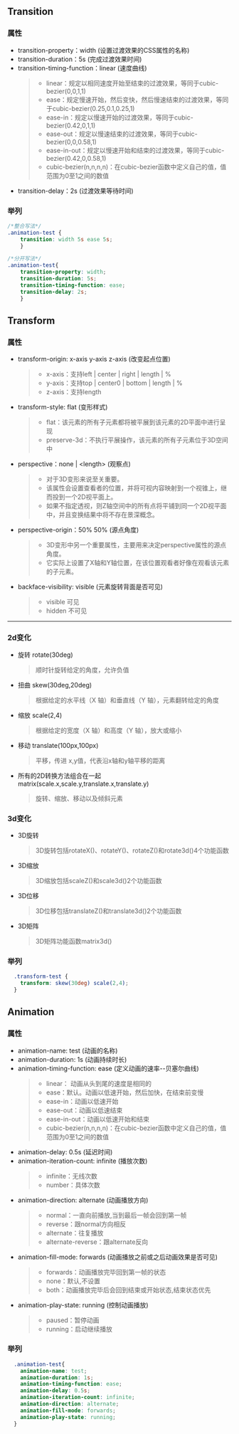 Transition
---------------------
### 属性
+ transition-property：width (设置过渡效果的CSS属性的名称)
+ transition-duration：5s (完成过渡效果时间)
+ transition-timing-function：linear (速度曲线)
    > + linear：规定以相同速度开始至结束的过渡效果，等同于cubic-bezier(0,0,1,1)
    > + ease：规定慢速开始，然后变快，然后慢速结束的过渡效果，等同于cubic-bezier(0.25,0.1,0.25,1)
    > + ease-in：规定以慢速开始的过渡效果，等同于cubic-bezier(0.42,0,1,1)
    > + ease-out：规定以慢速结束的过渡效果，等同于cubic-bezier(0,0,0.58,1)
    > + ease-in-out：规定以慢速开始和结束的过渡效果，等同于cubic-bezier(0.42,0,0.58,1)
    > + cubic-bezier(n,n,n,n)：在cubic-bezier函数中定义自己的值，值范围为0至1之间的数值
+ transition-delay：2s (过渡效果等待时间)

###  举列
```css
/*整合写法*/
.animation-test {
    transition: width 5s ease 5s;
    }

/*分开写法*/
.animation-test{
    transition-property: width;
    transition-duration: 5s;
    transition-timing-function: ease;
    transition-delay: 2s;
    }
```

Transform
--------------------------------------
### 属性
+ transform-origin: x-axis y-axis z-axis (改变起点位置)
    > + x-axis：支持left | center | right | length | %
    > + y-axis：支持top | center0 | bottom | length | %
    > + z-axis：支持length
+ transform-style: flat (变形样式)
    > + flat：该元素的所有子元素都将被平展到该元素的2D平面中进行呈现
    > + preserve-3d：不执行平展操作，该元素的所有子元素位于3D空间中
+ perspective：none | \<length\> (观察点)
    > + 对于3D变形来说至关重要。
    > + 该属性会设置查看者的位置，并将可视内容映射到一个视锥上，继而投到一个2D视平面上。
    > + 如果不指定透视，则Z轴空间中的所有点将平铺到同一个2D视平面中，并且变换结果中将不存在景深概念。
+ perspective-origin：50% 50% (源点角度)
    > + 3D变形中另一个重要属性，主要用来决定perspective属性的源点角度。
    > + 它实际上设置了X轴和Y轴位置，在该位置观看者好像在观看该元素的子元素。
+ backface-visibility: visible (元素旋转背面是否可见)
    > + visible 可见
    > + hidden 不可见
***

### 2d变化
+ 旋转 rotate(30deg)
    >顺时针旋转给定的角度，允许负值
+ 扭曲 skew(30deg,20deg)
    >根据给定的水平线（X 轴）和垂直线（Y 轴），元素翻转给定的角度
+ 缩放 scale(2,4)
    >根据给定的宽度（X 轴）和高度（Y 轴），放大或缩小 
+ 移动 translate(100px,100px) 
    >平移，传进 x,y值，代表沿x轴和y轴平移的距离
+ 所有的2D转换方法组合在一起 matrix(scale.x,scale.y,translate.x,translate.y)
    >旋转、缩放、移动以及倾斜元素

### 3d变化
+ 3D旋转
    >3D旋转包括rotateX()、rotateY()、rotateZ()和rotate3d()4个功能函数
+ 3D缩放
    >3D缩放包括scaleZ()和scale3d()2个功能函数
+ 3D位移
    >3D位移包括translateZ()和translate3d()2个功能函数
+ 3D矩阵
    >3D矩阵功能函数matrix3d()
    
### 举列
```css
  .transform-test {
    transform: skew(30deg) scale(2,4);
  }
```

Animation
---------------------
### 属性
+ animation-name: test (动画的名称)
+ animation-duration: 1s (动画持续时长)
+ animation-timing-function: ease (定义动画的速率--贝塞尔曲线)
    > + linear：	动画从头到尾的速度是相同的 
    > + ease：默认。动画以低速开始，然后加快，在结束前变慢
    > + ease-in：动画以低速开始
    > + ease-out：动画以低速结束
    > + ease-in-out：动画以低速开始和结束
    > + cubic-bezier(n,n,n,n)：在cubic-bezier函数中定义自己的值，值范围为0至1之间的数值
+ animation-delay: 0.5s (延迟时间)
+ animation-iteration-count: infinite (播放次数)
    > + infinite：无线次数
    > + number：具体次数     
+ animation-direction: alternate (动画播放方向)
    > + normal：一直向前播放,当到最后一帧会回到第一帧
    > + reverse：跟normal方向相反
    > + alternate：往复播放
    > + alternate-reverse：跟alternate反向  
+ animation-fill-mode: forwards (动画播放之前或之后动画效果是否可见)
    > + forwards：动画播放完毕回到第一帧的状态
    > + none：默认,不设置
    > + both：动画播放完毕后会回到结束或开始状态,结束状态优先
+ animation-play-state: running (控制动画播放)
    > + paused：暂停动画
    > + running：启动继续播放

### 举列 
```css
  .animation-test{
    animation-name: test;
    animation-duration: 1s;
    animation-timing-function: ease;
    animation-delay: 0.5s;
    animation-iteration-count: infinite;
    animation-direction: alternate;
    animation-fill-mode: forwards;
    animation-play-state: running;
  }
```
